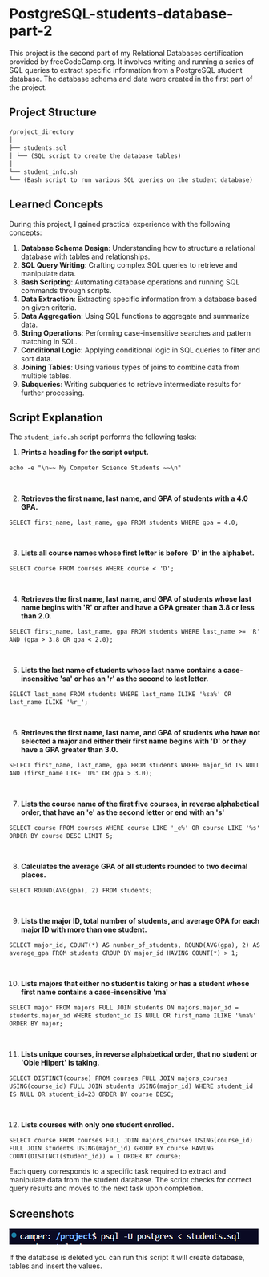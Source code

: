 # PostgreSQL-students-database-part-2

This project is the second part of my Relational Databases certification provided by freeCodeCamp.org. It involves writing and running a series of SQL queries to extract specific information from a PostgreSQL student database. The database schema and data were created in the first part of the project.

## Project Structure

```
/project_directory
│
├── students.sql
│ └── (SQL script to create the database tables)
│
└── student_info.sh
└── (Bash script to run various SQL queries on the student database)

```

## Learned Concepts

During this project, I gained practical experience with the following concepts:

1. **Database Schema Design**: Understanding how to structure a relational database with tables and relationships.
2. **SQL Query Writing**: Crafting complex SQL queries to retrieve and manipulate data.
3. **Bash Scripting**: Automating database operations and running SQL commands through scripts.
4. **Data Extraction**: Extracting specific information from a database based on given criteria.
5. **Data Aggregation**: Using SQL functions to aggregate and summarize data.
6. **String Operations**: Performing case-insensitive searches and pattern matching in SQL.
7. **Conditional Logic**: Applying conditional logic in SQL queries to filter and sort data.
8. **Joining Tables**: Using various types of joins to combine data from multiple tables.
9. **Subqueries**: Writing subqueries to retrieve intermediate results for further processing.

## Script Explanation

The `student_info.sh` script performs the following tasks:

1. **Prints a heading for the script output.**

```
echo -e "\n~~ My Computer Science Students ~~\n"
```

</br>

2. **Retrieves the first name, last name, and GPA of students with a 4.0 GPA.**

```
SELECT first_name, last_name, gpa FROM students WHERE gpa = 4.0;

```

</br>

3. **Lists all course names whose first letter is before 'D' in the alphabet.**

```
SELECT course FROM courses WHERE course < 'D';

```

</br>

4. **Retrieves the first name, last name, and GPA of students whose last name begins with 'R' or after and have a GPA greater than 3.8 or less than 2.0.**

```
SELECT first_name, last_name, gpa FROM students WHERE last_name >= 'R' AND (gpa > 3.8 OR gpa < 2.0);

```

</br>

5. **Lists the last name of students whose last name contains a case-insensitive 'sa' or has an 'r' as the second to last letter.**

```
SELECT last_name FROM students WHERE last_name ILIKE '%sa%' OR last_name ILIKE '%r_';

```

</br>

6. **Retrieves the first name, last name, and GPA of students who have not selected a major and either their first name begins with 'D' or they have a GPA greater than 3.0.**

```
SELECT first_name, last_name, gpa FROM students WHERE major_id IS NULL AND (first_name LIKE 'D%' OR gpa > 3.0);

```

</br>

7. **Lists the course name of the first five courses, in reverse alphabetical order, that have an 'e' as the second letter or end with an 's'**

```
SELECT course FROM courses WHERE course LIKE '_e%' OR course LIKE '%s' ORDER BY course DESC LIMIT 5;

```

</br>

8. **Calculates the average GPA of all students rounded to two decimal places.**

```
SELECT ROUND(AVG(gpa), 2) FROM students;

```

</br>

9. **Lists the major ID, total number of students, and average GPA for each major ID with more than one student.**

```
SELECT major_id, COUNT(*) AS number_of_students, ROUND(AVG(gpa), 2) AS average_gpa FROM students GROUP BY major_id HAVING COUNT(*) > 1;

```

</br>

10. **Lists majors that either no student is taking or has a student whose first name contains a case-insensitive 'ma'**

```
SELECT major FROM majors FULL JOIN students ON majors.major_id = students.major_id WHERE student_id IS NULL OR first_name ILIKE '%ma%' ORDER BY major;

```

</br>

11. **Lists unique courses, in reverse alphabetical order, that no student or 'Obie Hilpert' is taking.**

```
SELECT DISTINCT(course) FROM courses FULL JOIN majors_courses USING(course_id) FULL JOIN students USING(major_id) WHERE student_id IS NULL OR student_id=23 ORDER BY course DESC;

```

</br>

12. **Lists courses with only one student enrolled.**

```
SELECT course FROM courses FULL JOIN majors_courses USING(course_id) FULL JOIN students USING(major_id) GROUP BY course HAVING COUNT(DISTINCT(student_id)) = 1 ORDER BY course;

```

Each query corresponds to a specific task required to extract and manipulate data from the student database. The script checks for correct query results and moves to the next task upon completion.

## Screenshots

![Screenshot](./Screenshot_2024-07-16_183256.png)

If the database is deleted you can run this script it will create database, tables and insert the values.
